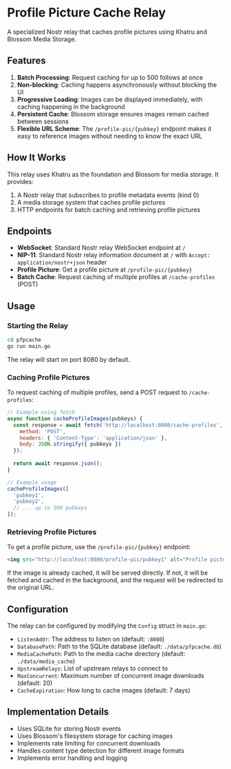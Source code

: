# Profile Picture Cache Relay

A specialized Nostr relay that caches profile pictures using Khatru and Blossom Media Storage.

## Features

1. **Batch Processing**: Request caching for up to 500 follows at once
2. **Non-blocking**: Caching happens asynchronously without blocking the UI
3. **Progressive Loading**: Images can be displayed immediately, with caching happening in the background
4. **Persistent Cache**: Blossom storage ensures images remain cached between sessions
5. **Flexible URL Scheme**: The `/profile-pic/{pubkey}` endpoint makes it easy to reference images without needing to know the exact URL

## How It Works

This relay uses Khatru as the foundation and Blossom for media storage. It provides:

1. A Nostr relay that subscribes to profile metadata events (kind 0)
2. A media storage system that caches profile pictures
3. HTTP endpoints for batch caching and retrieving profile pictures

## Endpoints

- **WebSocket**: Standard Nostr relay WebSocket endpoint at `/`
- **NIP-11**: Standard Nostr relay information document at `/` with `Accept: application/nostr+json` header
- **Profile Picture**: Get a profile picture at `/profile-pic/{pubkey}`
- **Batch Cache**: Request caching of multiple profiles at `/cache-profiles` (POST)

## Usage

### Starting the Relay

```bash
cd pfpcache
go run main.go
```

The relay will start on port 8080 by default.

### Caching Profile Pictures

To request caching of multiple profiles, send a POST request to `/cache-profiles`:

```javascript
// Example using fetch
async function cacheProfileImages(pubkeys) {
  const response = await fetch('http://localhost:8080/cache-profiles', {
    method: 'POST',
    headers: { 'Content-Type': 'application/json' },
    body: JSON.stringify({ pubkeys })
  });
  
  return await response.json();
}

// Example usage
cacheProfileImages([
  'pubkey1',
  'pubkey2',
  // ... up to 500 pubkeys
]);
```

### Retrieving Profile Pictures

To get a profile picture, use the `/profile-pic/{pubkey}` endpoint:

```html
<img src="http://localhost:8080/profile-pic/pubkey1" alt="Profile picture" />
```

If the image is already cached, it will be served directly. If not, it will be fetched and cached in the background, and the request will be redirected to the original URL.

## Configuration

The relay can be configured by modifying the `Config` struct in `main.go`:

- `ListenAddr`: The address to listen on (default: `:8080`)
- `DatabasePath`: Path to the SQLite database (default: `./data/pfpcache.db`)
- `MediaCachePath`: Path to the media cache directory (default: `./data/media_cache`)
- `UpstreamRelays`: List of upstream relays to connect to
- `MaxConcurrent`: Maximum number of concurrent image downloads (default: 20)
- `CacheExpiration`: How long to cache images (default: 7 days)

## Implementation Details

- Uses SQLite for storing Nostr events
- Uses Blossom's filesystem storage for caching images
- Implements rate limiting for concurrent downloads
- Handles content type detection for different image formats
- Implements error handling and logging
